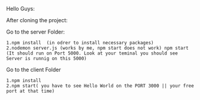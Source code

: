 Hello Guys: 


After cloning the project: 

Go to the server Folder: 

    1.npm install  (in odrer to install necessary packages)
    2.nodemon server.js (works by me, npm start does not work) npm start (It should run on Port 5000. Look at your teminal you should see Server is runnig on this 5000)


Go to the client Folder 

    1.npm install 
    2.npm start( you have to see Hello World on the PORT 3000 || your free port at that time)
